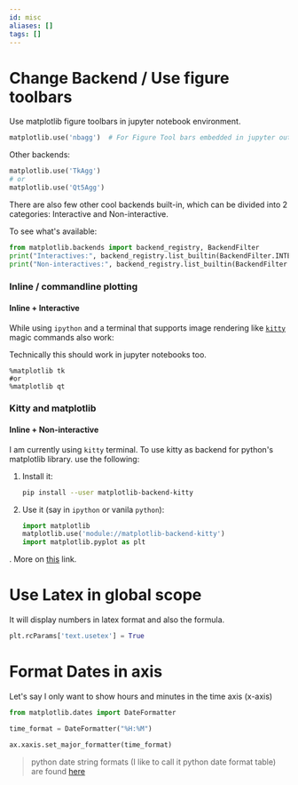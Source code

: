 ```yaml
---
id: misc
aliases: []
tags: []
---
```


# Change Backend / Use figure toolbars
Use matplotlib figure toolbars in jupyter notebook environment.

```python
matplotlib.use('nbagg')  # For Figure Tool bars embedded in jupyter output cell
```
Other backends:

```python
matplotlib.use('TkAgg')
# or
matplotlib.use('Qt5Agg')
```
There are also few other cool backends built-in, which can be divided into 2 categories: Interactive and Non-interactive.

To see what's available:

```python
from matplotlib.backends import backend_registry, BackendFilter
print("Interactives:", backend_registry.list_builtin(BackendFilter.INTERACTIVE))
print("Non-interactives:", backend_registry.list_builtin(BackendFilter.NON_INTERACTIVE))
```

### Inline / commandline plotting

#### Inline + Interactive
While using `ipython` and a terminal that supports image rendering like [`kitty`](https://github.com/kovidgoyal/kitty?tab=readme-ov-file) magic commands also work:

Technically this should work in jupyter notebooks too.
```ipython
%matplotlib tk
#or
%matplotlib qt
```
### Kitty and matplotlib

#### Inline + Non-interactive
I am currently using `kitty` terminal. To use kitty as backend for python's matplotlib library. use the following:

1. Install it:

    ```bash
    pip install --user matplotlib-backend-kitty

    ```

2. Use it (say in `ipython` or vanila `python`):
    ```python
    import matplotlib
    matplotlib.use('module://matplotlib-backend-kitty')
    import matplotlib.pyplot as plt
    ```
. 
More on [this](https://github.com/jktr/matplotlib-backend-kitty) link.





# Use Latex in global scope
It will display numbers in latex format and also the formula.

```python
plt.rcParams['text.usetex'] = True
```

# Format Dates in axis
Let's say I only want to show hours and minutes in the time axis (x-axis)


```python
from matplotlib.dates import DateFormatter
```

```python
time_format = DateFormatter("%H:%M")

ax.xaxis.set_major_formatter(time_format)
```

> python date string formats (I like to call it python date format table) are found [here](https://docs.python.org/3/library/datetime.html#strftime-and-strptime-format-codes)
